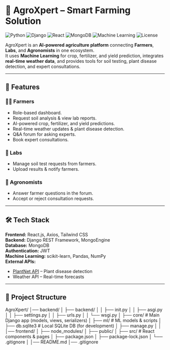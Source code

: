 # 🌾 AgroXpert – Smart Farming Solution

![Python](https://img.shields.io/badge/Python-3.12-blue?logo=python)
![Django](https://img.shields.io/badge/Django-4.2-green?logo=django)
![React](https://img.shields.io/badge/React-18.2-blue?logo=react)
![MongoDB](https://img.shields.io/badge/MongoDB-6.0-green?logo=mongodb)
![Machine Learning](https://img.shields.io/badge/Machine%20Learning-RandomForest-orange?logo=scikit-learn)
![License](https://img.shields.io/badge/License-MIT-yellow)

AgroXpert is an **AI-powered agriculture platform** connecting **Farmers**, **Labs**, and **Agronomists** in one ecosystem.  
It uses **Machine Learning** for crop, fertilizer, and yield prediction, integrates **real-time weather data**, and provides tools for soil testing, plant disease detection, and expert consultations.

---

## 🚀 Features

### 👨‍🌾 Farmers
- Role-based dashboard.
- Request soil analysis & view lab reports.
- AI-powered crop, fertilizer, and yield predictions.
- Real-time weather updates & plant disease detection.
- Q&A forum for asking experts.
- Book expert consultations.

### 🧪 Labs
- Manage soil test requests from farmers.
- Upload results & notify farmers.

### 🌱 Agronomists
- Answer farmer questions in the forum.
- Accept or reject consultation requests.

---

## 🛠️ Tech Stack

**Frontend:** React.js, Axios, Tailwind CSS  
**Backend:** Django REST Framework, MongoEngine  
**Database:** MongoDB  
**Authentication:** JWT  
**Machine Learning:** scikit-learn, Pandas, NumPy  
**External APIs:**  
- [PlantNet API](https://plantnet.org) – Plant disease detection  
- Weather API – Real-time forecasts  

---

## 📂 Project Structure


AgroXpert/
│── backend/
│ ├── backend/
│ │ ├── init.py
│ │ ├── asgi.py
│ │ ├── settings.py
│ │ ├── urls.py
│ │ └── wsgi.py
│ ├── core/ # Main Django app (models, views, serializers)
│ ├── ml/ # ML models & scripts
│ ├── db.sqlite3 # Local SQLite DB (for development)
│ ├── manage.py
│
│
│── frontend/
│ ├── node_modules/
│ ├── public/
│ ├── src/ # React components & pages
│ ├── package.json
│ ├── package-lock.json
│ └── .gitignore
│
│── README.md
│── .gitignore
